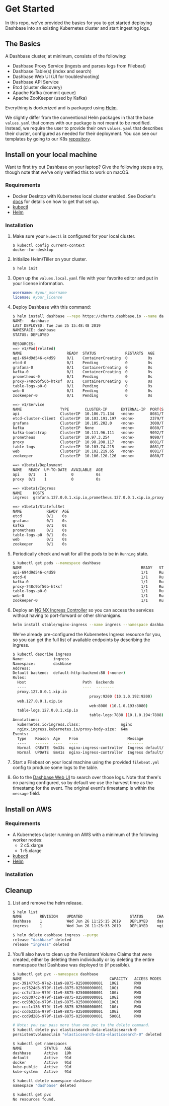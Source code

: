 # Get Started
In this repo, we've provided the basics for you to get started deploying Dashbase into an existing Kubernetes cluster and start ingesting logs.

## The Basics
A Dashbase cluster, at minimum, consists of the following:
- Dashbase Proxy Service (ingests and parses logs from Filebeat)
- Dashbase Table(s) (index and search)
- Dashbase Web UI (UI for troubleshooting)
- Dashbase API Service
- Etcd (cluster discovery)
- Apache Kafka (commit queue)
- Apache ZooKeeper (used by Kafka)

Everything is dockerized and is packaged using [Helm](https://github.com/helm/helm#helm-in-a-handbasket).

We slightly differ from the conventional Helm packages in that the base `values.yaml` that comes with our package is not meant to be modified. Instead, we require the user to provide their own `values.yaml` that describes their cluster, configured as needed for their deployment. You can see our templates by going to our K8s [repository](https://github.com/dashbase/dashbase-k8s/tree/master/dashbase).

## Install on your local machine
Want to first try out Dashbase on your laptop? Give the following steps a try, though note that we've only verified this to work on macOS.

### Requirements
- Docker Desktop with Kubernetes local cluster enabled. See Docker's [docs](https://docs.docker.com/docker-for-mac/#kubernetes) for details on how to get that set up.
- [kubectl](https://kubernetes.io/docs/tasks/tools/install-kubectl/)
- [Helm](https://helm.sh/docs/using_helm/)

### Installation
1. Make sure your `kubectl` is configured for your local cluster.
    ```
    $ kubectl config current-context
    docker-for-desktop
    ```
2. Initialize Helm/Tiller on your cluster.
    ```bash
    $ helm init
    ```
3. Open up the `values.local.yaml` file with your favorite editor and put in your license information.
    ```yaml
    username: #your_username
    license: #your_license
    ```
4. Deploy Dashbase with this command:
    ```bash
    $ helm install dashbase --repo https://charts.dashbase.io --name dashbase --namespace dashbase -f values.local.yaml
    NAME:   dashbase
    LAST DEPLOYED: Tue Jun 25 15:48:48 2019
    NAMESPACE: dashbase
    STATUS: DEPLOYED

    RESOURCES:
    ==> v1/Pod(related)
    NAME                    READY  STATUS             RESTARTS  AGE
    api-694d9d546-q4d59     0/1    ContainerCreating  0         0s
    etcd-0                  0/1    Pending            0         0s
    grafana-0               0/1    ContainerCreating  0         0s
    kafka-0                 0/1    ContainerCreating  0         0s
    prometheus-0            0/1    Pending            0         0s
    proxy-748c9bf56b-htksf  0/1    ContainerCreating  0         0s
    table-logs-p0-0         0/1    Pending            0         0s
    web-0                   0/1    Pending            0         0s
    zookeeper-0             0/1    Pending            0         0s

    ==> v1/Service
    NAME                 TYPE       CLUSTER-IP      EXTERNAL-IP  PORT(S)            AGE
    api                  ClusterIP  10.106.71.134   <none>       8081/TCP,9876/TCP  0s
    etcd-cluster-client  ClusterIP  10.103.191.197  <none>       2379/TCP           0s
    grafana              ClusterIP  10.105.202.0    <none>       3000/TCP           0s
    kafka                ClusterIP  None            <none>       8080/TCP,9092/TCP  0s
    kafka-bootstrap      ClusterIP  10.111.96.111   <none>       9092/TCP           0s
    prometheus           ClusterIP  10.97.3.254     <none>       9090/TCP           0s
    proxy                ClusterIP  10.98.208.117   <none>       8081/TCP,9200/TCP  0s
    table-logs           ClusterIP  10.103.74.215   <none>       8081/TCP,7888/TCP  0s
    web                  ClusterIP  10.102.219.65   <none>       8081/TCP,8080/TCP  0s
    zookeeper            ClusterIP  10.106.120.126  <none>       8080/TCP,2181/TCP  0s

    ==> v1beta1/Deployment
    NAME   READY  UP-TO-DATE  AVAILABLE  AGE
    api    0/1    1           0          0s
    proxy  0/1    1           0          0s

    ==> v1beta1/Ingress
    NAME     HOSTS                                                                                    ADDRESS  PORTS  AGE
    ingress  grafana.127.0.0.1.xip.io,prometheus.127.0.0.1.xip.io,proxy.127.0.0.1.xip.io + 2 more...  80       0s

    ==> v1beta1/StatefulSet
    NAME           READY  AGE
    etcd           0/1    0s
    grafana        0/1    0s
    kafka          0/1    0s
    prometheus     0/1    0s
    table-logs-p0  0/1    0s
    web            0/1    0s
    zookeeper      0/1    0s
    ```
5. Periodically check and wait for all the pods to be in `Running` state.
    ```bash
    $ kubectl get pods --namespace dashbase
    NAME                                                     READY   STATUS              RESTARTS   AGE
    api-694d9d546-q4d59                                      1/1     Running             0          1m
    etcd-0                                                   1/1     Running             0          1m
    kafka-0                                                  1/1     Running             0          1m
    proxy-748c9bf56b-htksf                                   1/1     Running             0          1m
    table-logs-p0-0                                          1/1     Running             0          1m
    web-0                                                    1/1     Running             0          1m
    zookeeper-0                                              1/1     Running             0          1m
    ```

6. Deploy an [NGINX Ingress Controller](https://kubernetes.github.io/ingress-nginx/) so you can access the services without having to port-forward or other shinanigans.
    ```bash
    helm install stable/nginx-ingress --name ingress --namespace dashbase
    ```
    We've already pre-configured the Kubernetes Ingress resource for you, so you can get the full list of available endpoints by describing the ingress.
    ```bash
    $ kubectl describe ingress
    Name:             ingress
    Namespace:        dashbase
    Address:
    Default backend:  default-http-backend:80 (<none>)
    Rules:
      Host                         Path  Backends
      ----                         ----  --------
      proxy.127.0.0.1.xip.io
                                      proxy:9200 (10.1.0.192:9200)
      web.127.0.0.1.xip.io
                                      web:8080 (10.1.0.193:8080)
      table-logs.127.0.0.1.xip.io
                                      table-logs:7888 (10.1.0.194:7888)
    Annotations:
      kubernetes.io/ingress.class:                  nginx
      nginx.ingress.kubernetes.io/proxy-body-size:  64m
    Events:
      Type    Reason  Age    From                      Message
      ----    ------  ----   ----                      -------
      Normal  CREATE  9m33s  nginx-ingress-controller  Ingress default/ingress
      Normal  UPDATE  8m41s  nginx-ingress-controller  Ingress default/ingress
    ```

7. Start a Filebeat on your local machine using the provided `filebeat.yml` config to produce some logs to the table. 

8. Go to the [Dashbase Web UI](http://web.127.0.0.1.xip.io) to search over those logs. Note that there's no parsing configured, so by default we use the harvest time as the timestamp for the event. The original event's timestamp is within the `message` field.

## Install on AWS

### Requirements
- A Kubernetes cluster running on AWS with a minimum of the following worker nodes:
  - 2 c5.xlarge
  - 1 r5.xlarge
- [kubectl](https://kubernetes.io/docs/tasks/tools/install-kubectl/)
- [Helm](https://helm.sh/docs/using_helm/)

### Installation

## Cleanup
1. List and remove the helm release.
    ```bash
    $ helm list
    NAME    	REVISION	UPDATED                 	STATUS  	CHART              	APP VERSION	NAMESPACE
    dashbase	1       	Wed Jun 26 11:25:15 2019	DEPLOYED	dashbase-0.21.0    	0.21.0     	dashbase
    ingress 	1       	Wed Jun 26 11:25:33 2019	DEPLOYED	nginx-ingress-1.7.0	0.24.1     	dashbase

    $ helm delete dashbase ingress --purge
    release "dashbase" deleted
    release "ingress" deleted
    ```
2. You'll also have to clean up the Persistent Volume Claims that were created, either by deleting them individually or by deleting the entire namespace that Dashbase was deployed to (if possible).
    ```bash
    $ kubectl get pvc --namespace dashbase
    NAME                                       CAPACITY   ACCESS MODES   RECLAIM POLICY   STATUS   CLAIM                                         STORAGECLASS   REASON   AGE
    pvc-391477d5-97a2-11e9-8875-025000000001   10Gi       RWO            Delete           Bound    dashbase/elasticsearch-data-elasticsearch-0   hostpath                18h
    pvc-cc7524d3-979f-11e9-8875-025000000001   10Gi       RWO            Delete           Bound    dashbase/etcd-data-etcd-0                     hostpath                19h
    pvc-cc7cf3ae-979f-11e9-8875-025000000001   10Gi       RWO            Delete           Bound    dashbase/zookeeper-data-zookeeper-0           hostpath                19h
    pvc-cc8307c2-979f-11e9-8875-025000000001   10Gi       RWO            Delete           Bound    dashbase/grafana-data-grafana-0               hostpath                19h
    pvc-cc93b28e-979f-11e9-8875-025000000001   10Gi       RWO            Delete           Bound    dashbase/web-data-web-0                       hostpath                19h
    pvc-ccc1c136-979f-11e9-8875-025000000001   10Gi       RWO            Delete           Bound    dashbase/prometheus-data-prometheus-0         hostpath                19h
    pvc-ccd633ba-979f-11e9-8875-025000000001   10Gi       RWO            Delete           Bound    dashbase/table-data-table-logs-p0-0           hostpath                19h
    pvc-ccd9d286-979f-11e9-8875-025000000001   500Gi      RWO            Delete           Bound    dashbase/kafka-data-kafka-0                   hostpath                19h

    # Note: you can pass more than one pvc to the delete command.
    $ kubectl delete pvc elasticsearch-data-elasticsearch-0
    persistentvolumeclaim "elasticsearch-data-elasticsearch-0" deleted
    ```

    ```bash
    $ kubectl get namespaces
    NAME          STATUS   AGE
    dashbase      Active   19h
    default       Active   91d
    docker        Active   91d
    kube-public   Active   91d
    kube-system   Active   91d

    $ kubectl delete namespace dashbase
    namespace "dashbase" deleted

    $ kubectl get pvc
    No resources found.
    ```